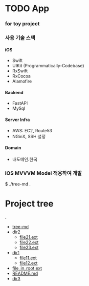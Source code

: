 # TODO App
### for toy project

### 사용 기술 스택
#### iOS
- Swift
- UIKit (Programmatically-Codebase)
- RxSwift
- RxCocoa
- Alamofire

#### Backend
- FastAPI
- MySql

#### Server Infra
- AWS: EC2, Route53
- NGinX, SSH 설정

#### Domain
- 내도메인.한국

### iOS MVVVM Model 적용하여 개발

$ ./tree-md .
# Project tree

.
 * [tree-md](./tree-md)
 * [dir2](./dir2)
   * [file21.ext](./dir2/file21.ext)
   * [file22.ext](./dir2/file22.ext)
   * [file23.ext](./dir2/file23.ext)
 * [dir1](./dir1)
   * [file11.ext](./dir1/file11.ext)
   * [file12.ext](./dir1/file12.ext)
 * [file_in_root.ext](./file_in_root.ext)
 * [README.md](./README.md)
 * [dir3](./dir3)
